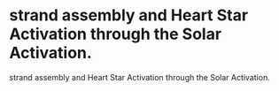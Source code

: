 # strand assembly and Heart Star Activation through the Solar Activation.

strand assembly and Heart Star Activation through the Solar Activation.